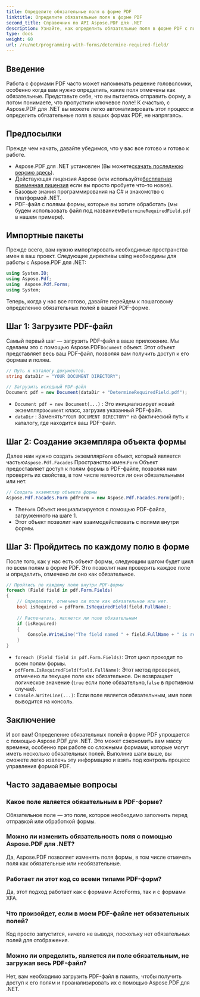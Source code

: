 ```yaml
---
title: Определите обязательные поля в форме PDF
linktitle: Определите обязательные поля в форме PDF
second_title: Справочник по API Aspose.PDF для .NET
description: Узнайте, как определить обязательные поля в форме PDF с помощью Aspose.PDF для .NET. Наше пошаговое руководство упрощает управление формами и улучшает ваш рабочий процесс автоматизации PDF.
type: docs
weight: 60
url: /ru/net/programming-with-forms/determine-required-field/
---
```

## Введение

Работа с формами PDF часто может напоминать решение головоломки, особенно когда вам нужно определить, какие поля отмечены как обязательные. Представьте себе, что вы пытаетесь отправить форму, а потом понимаете, что пропустили ключевое поле! К счастью, с Aspose.PDF для .NET вы можете легко автоматизировать этот процесс и определить обязательные поля в ваших формах PDF, не напрягаясь. 

## Предпосылки

Прежде чем начать, давайте убедимся, что у вас все готово и готово к работе.

-  Aspose.PDF для .NET установлен (Вы можете[скачать последнюю версию здесь](https://releases.aspose.com/pdf/net/)).
-  Действующая лицензия Aspose (или используйте[бесплатная временная лицензия](https://purchase.aspose.com/temporary-license/) если вы просто пробуете что-то новое).
- Базовые знания программирования на C# и знакомство с платформой .NET.
-  PDF-файл с полями формы, которые вы хотите обработать (мы будем использовать файл под названием`DetermineRequiredField.pdf` в нашем примере).

## Импортные пакеты

Прежде всего, вам нужно импортировать необходимые пространства имен в ваш проект. Следующие директивы using необходимы для работы с Aspose.PDF для .NET:

```csharp
using System.IO;
using Aspose.Pdf;
using  Aspose.Pdf.Forms;
using System;
```

Теперь, когда у нас все готово, давайте перейдем к пошаговому определению обязательных полей в вашей PDF-форме.

## Шаг 1: Загрузите PDF-файл

 Самый первый шаг — загрузить PDF-файл в ваше приложение. Мы сделаем это с помощью Aspose.PDF`Document` объект. Этот объект представляет весь ваш PDF-файл, позволяя вам получить доступ к его формам и полям.

```csharp
// Путь к каталогу документов.
string dataDir = "YOUR DOCUMENT DIRECTORY";

// Загрузить исходный PDF-файл
Document pdf = new Document(dataDir + "DetermineRequiredField.pdf");
```

- `Document pdf = new Document(...)` : Это инициализирует новый экземпляр`Document` класс, загрузив указанный PDF-файл.
- `dataDir` : Заменять`"YOUR DOCUMENT DIRECTORY"` на фактический путь к каталогу, где находится ваш PDF-файл.

## Шаг 2: Создание экземпляра объекта формы

 Далее нам нужно создать экземпляр`Form` объект, который является частью`Aspose.Pdf.Facades` Пространство имен.`Form` Объект предоставляет доступ к полям формы в PDF-файле, позволяя нам проверять их свойства, в том числе являются ли они обязательными или нет.

```csharp
// Создать экземпляр объекта формы
Aspose.Pdf.Facades.Form pdfForm = new Aspose.Pdf.Facades.Form(pdf);
```

-  The`Form` Объект инициализируется с помощью PDF-файла, загруженного на шаге 1.
- Этот объект позволит нам взаимодействовать с полями внутри формы.

## Шаг 3: Пройдитесь по каждому полю в форме

После того, как у нас есть объект формы, следующим шагом будет цикл по всем полям в форме PDF. Это позволит нам проверить каждое поле и определить, отмечено ли оно как обязательное.

```csharp
// Пройтись по каждому полю внутри PDF-формы
foreach (Field field in pdf.Form.Fields)
{
    // Определите, отмечено ли поле как обязательное или нет.
    bool isRequired = pdfForm.IsRequiredField(field.FullName);
    
    // Распечатать, является ли поле обязательным
    if (isRequired)
    {
        Console.WriteLine("The field named " + field.FullName + " is required");
    }
}
```

- `foreach (Field field in pdf.Form.Fields)`: Этот цикл проходит по всем полям формы.
- `pdfForm.IsRequiredField(field.FullName)`: Этот метод проверяет, отмечено ли текущее поле как обязательное. Он возвращает логическое значение (`true` если поле обязательно,`false` в противном случае).
- `Console.WriteLine(...)`: Если поле является обязательным, имя поля выводится на консоль.

## Заключение

И вот вам! Определение обязательных полей в форме PDF упрощается с помощью Aspose.PDF для .NET. Это может сэкономить вам массу времени, особенно при работе со сложными формами, которые могут иметь несколько обязательных полей. Выполнив шаги выше, вы сможете легко извлечь эту информацию и взять под контроль процесс управления формой PDF.

## Часто задаваемые вопросы

### Какое поле является обязательным в PDF-форме?
Обязательное поле — это поле, которое необходимо заполнить перед отправкой или обработкой формы.

### Можно ли изменить обязательность поля с помощью Aspose.PDF для .NET?
Да, Aspose.PDF позволяет изменять поля формы, в том числе отмечать поля как обязательные или необязательные.

### Работает ли этот код со всеми типами PDF-форм?
Да, этот подход работает как с формами AcroForms, так и с формами XFA.

### Что произойдет, если в моем PDF-файле нет обязательных полей?
Код просто запустится, ничего не выводя, поскольку нет обязательных полей для отображения.

### Можно ли определить, является ли поле обязательным, не загружая весь PDF-файл?
Нет, вам необходимо загрузить PDF-файл в память, чтобы получить доступ к его полям и проанализировать их с помощью Aspose.PDF для .NET.